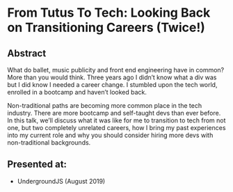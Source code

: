 # From Tutus To Tech: Looking Back on Transitioning Careers (Twice!)

## Abstract

What do ballet, music publicity and front end engineering have in common? More than you would think. Three years ago I didn’t know what a div was but I did know I needed a career change. I stumbled upon the tech world, enrolled in a bootcamp and haven’t looked back. 

Non-traditional paths are becoming more common place in the tech industry. There are more bootcamp and self-taught devs than ever before. In this talk, we’ll discuss what it was like for me to transition to tech from not one, but two completely unrelated careers, how I bring my past experiences into my current role and why you should consider hiring more devs with non-traditional backgrounds.

## Presented at:
- UndergroundJS (August 2019)
